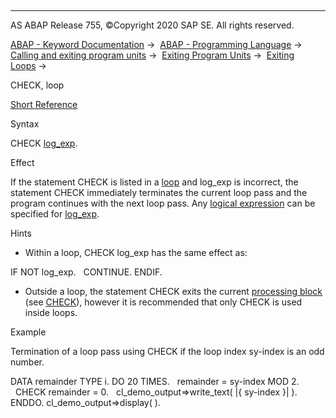   

* * *

AS ABAP Release 755, ©Copyright 2020 SAP SE. All rights reserved.

[ABAP - Keyword Documentation](https://help.sap.com/doc/abapdocu_755_index_htm/7.55/en-US/abenabap.htm) →  [ABAP - Programming Language](https://help.sap.com/doc/abapdocu_755_index_htm/7.55/en-US/abenabap_reference.htm) →  [Calling and exiting program units](https://help.sap.com/doc/abapdocu_755_index_htm/7.55/en-US/abenabap_execution.htm) →  [Exiting Program Units](https://help.sap.com/doc/abapdocu_755_index_htm/7.55/en-US/abenleave_program_units.htm) →  [Exiting Loops](https://help.sap.com/doc/abapdocu_755_index_htm/7.55/en-US/abenleave_loops.htm) → 

CHECK, loop

[Short Reference](https://help.sap.com/doc/abapdocu_755_index_htm/7.55/en-US/abapcheck_shortref.htm)

Syntax

CHECK [log\_exp](https://help.sap.com/doc/abapdocu_755_index_htm/7.55/en-US/abenlogexp.htm).

Effect

If the statement CHECK is listed in a [loop](https://help.sap.com/doc/abapdocu_755_index_htm/7.55/en-US/abenloop_glosry.htm "Glossary Entry") and log\_exp is incorrect, the statement CHECK immediately terminates the current loop pass and the program continues with the next loop pass. Any [logical expression](https://help.sap.com/doc/abapdocu_755_index_htm/7.55/en-US/abenlogical_expression_glosry.htm "Glossary Entry") can be specified for [log\_exp](https://help.sap.com/doc/abapdocu_755_index_htm/7.55/en-US/abenlogexp.htm).

Hints

-   Within a loop, CHECK log\_exp has the same effect as:

IF NOT log\_exp.
  CONTINUE.
ENDIF.

-   Outside a loop, the statement CHECK exits the current [processing block](https://help.sap.com/doc/abapdocu_755_index_htm/7.55/en-US/abenprocessing_block_glosry.htm "Glossary Entry") (see [CHECK](https://help.sap.com/doc/abapdocu_755_index_htm/7.55/en-US/abapcheck_processing_blocks.htm)), however it is recommended that only CHECK is used inside loops.

Example

Termination of a loop pass using CHECK if the loop index sy-index is an odd number.

DATA remainder TYPE i.
DO 20 TIMES.
  remainder = sy-index MOD 2.
  CHECK remainder = 0.
  cl\_demo\_output=>write\_text( |{ sy-index }| ).
ENDDO.
cl\_demo\_output=>display( ).